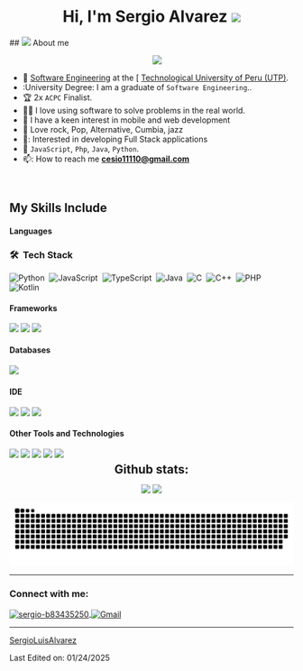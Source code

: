 <!--
**SergioAlvarezMiranda/SergioAlvarezMiranda** is a ✨ _special_ ✨ repository because its `README.md` (this file) appears on your GitHub profile.

Here are some ideas to get you started:

- 🔭 I’m currently working on ...
- 🌱 I’m currently learning ...
- 👯 I’m looking to collaborate on ...
- 🤔 I’m looking for help with ...
- 💬 Ask me about ...
- 📫 How to reach me: ...
- 😄 Pronouns: ...
- ⚡ Fun fact: ...
-->
<!--
<img align="right" width=300px alt="Unicorn" src="https://c.tenor.com/GN73MKBawZYAAAAi/busy-cute.gif" />

<img src="https://media.giphy.com/media/ObNTw8Uzwy6KQ/giphy.gif" width="30px">&nbsp;***About me***

I am an undergraduate Computer science and Engineering student at IIIT-Hyderabad. C, C++, Python, Javascript, HTML, and Shell are the programming languages I am good at. I love to learn and build something new, productive, innovative and creative.
* **I am interested in Web designing, Android development, and digital marketing**
- 🌱 I’m currently learning ...
  - Java
  - React js
- 👯 I’m looking forward to collaborate on open source projects.
- ✔ Ask me about anything, I am happy to help, only if the ball is in my court!😉<br>
- Outside tech, 📖 I love to read novels, 🖌️ do painting and skecthing, 🎵 listen to music, and 🌴 explore nature outdoors.
- 📫 Reach out to me at: <a href="bhargavi.kurukunda@students.iiit.ac.in">bhargavi.kurukunda@students.iiit.ac.in</a>

-->
<h1 align="center">Hi, I'm Sergio Alvarez <img src="https://github.com/TheDudeThatCode/TheDudeThatCode/blob/master/Assets/Hi.gif" width="29px"></h1>
## <picture><img src = "https://github.com/7oSkaaa/7oSkaaa/blob/main/Images/about_me.gif?raw=true" width = 50px></picture> About me


<picture> <img align="right" src="https://github.com/7oSkaaa/7oSkaaa/blob/main/Images/Right_Side.gif?raw=true" width = 250px></picture>
<br>
- :school: [Software Engineering](https://www.utp.edu.pe/pregrado/facultad-de-ingenieria/ingenieria-de-software?gad_source=1&gclid=CjwKCAiAkc28BhB0EiwAM001TfvcrQOBqS9lRqn94iohtmBoH0GJBTapaUZr1mhR-_5sXGV8nx_4YBoCW64QAvD_BwE&gclsrc=aw.ds) at the [ [Technological University of Peru (UTP)](https://www.utp.edu.pe/).
- :University Degree: I am a graduate of `Software Engineering`..
- :trophy: 2x `ACPC` Finalist.
- :technologist: I love using software to solve problems in the real world.
- 📝 I have a keen interest in mobile and web development
- 🎵 Love rock, Pop, Alternative, Cumbia, jazz
- 🚩: Interested in developing Full Stack applications
- :thinking: `JavaScript`, `Php`, `Java`, `Python`.
- 📫: How to reach me **cesio11110@gmail.com** 
<br>




## My Skills Include

<h4> Languages </h4>
<span> 
  
### 🛠 &nbsp;Tech Stack

![Python](https://img.shields.io/badge/-Python-05122A?style=flat&logo=python)&nbsp;
![JavaScript](https://img.shields.io/badge/-JavaScript-05122A?style=flat&logo=javascript)&nbsp;
![TypeScript](https://img.shields.io/badge/-TypeScript-05122A?style=flat&logo=typescript&logoColor=3178C6)&nbsp;
![Java](https://img.shields.io/badge/-Java-05122A?style=flat&logo=Java&logoColor=FFA518)&nbsp;
![C](https://img.shields.io/badge/-C-05122A?style=flat&logo=C&logoColor=A8B9CC)&nbsp;
![C++](https://img.shields.io/badge/-C++-05122A?style=flat&logo=C%2B%2B&logoColor=00599C)&nbsp;
![PHP](https://img.shields.io/badge/-PHP-05122A?style=flat&logo=php&logoColor=777BB4)&nbsp;
![Kotlin](https://img.shields.io/badge/-Kotlin-05122A?style=flat&logo=kotlin)&nbsp;


</span>

<h4>Frameworks</h4>
<span>
  <img src="https://img.shields.io/badge/Bootstrap-563D7C?style=for-the-badge&logo=bootstrap&logoColor=white">
  <img src="https://img.shields.io/badge/Laravel-FF2D20?style=for-the-badge&logo=laravel&logoColor=white">
  <img src="https://img.shields.io/badge/Angular-DD0031?style=for-the-badge&logo=angular&logoColor=white">
</span>


<h4> Databases </h4>
<span>
  <img src="https://img.shields.io/badge/MySQL-00000F?style=for-the-badge&logo=mysql&logoColor=white">
</span>

<h4> IDE </h4>
<span>
  <img src="https://img.shields.io/badge/Android_Studio-3DDC84?style=for-the-badge&logo=android-studio&logoColor=white">
  <img src="https://img.shields.io/badge/Visual_Studio_Code-0078D4?style=for-the-badge&logo=visual%20studio%20code&logoColor=white">
  <img src="https://img.shields.io/badge/NetBeans-1B6AC6?style=for-the-badge&logo=apache-netbeans-ide&logoColor=white">
</span>

<h4> Other Tools and Technologies </h4>
<span>
  <img src="https://img.shields.io/badge/Git-F05032?style=for-the-badge&logo=git&logoColor=white">
  <img src="https://img.shields.io/badge/Xampp-F37623?style=for-the-badge&logo=xampp&logoColor=white">
  <img src="https://img.shields.io/badge/MySQL-4479A1?style=for-the-badge&logo=mysql&logoColor=white">
  <img src="https://img.shields.io/badge/Postman-FF6C37?style=for-the-badge&logo=postman&logoColor=white">
  <img src="https://img.shields.io/badge/WordPress-21759B?style=for-the-badge&logo=wordpress&logoColor=white">
</span>

<div align="center">
<h2 align="center" style="margin: 5px 10px;">Github stats:</h2> 

[![](https://github-readme-stats.vercel.app/api?username=elanza-48&show_icons=true&theme=tokyonight&hide_border=true&locale=en)](https://github.com/Elanza-48)
[![](https://github-readme-streak-stats.herokuapp.com/?user=elanza-48&theme=material-palenight)](https://github.com/Elanza-48)
</div>


<p align="center">
  <img  src="https://raw.githubusercontent.com/Elanza-48/Elanza-48/main/resources/img/github-contribution-grid-snake.svg"
    alt="example" />
</p>

------

<!--<hr width="60%" >-->
<h3 align="left">Connect with me:</h3>

<p align="left">
  <a href="https://www.linkedin.com/in/sergio-b83435250" target="blank">
    <img align="center" src="https://raw.githubusercontent.com/rahuldkjain/github-profile-readme-generator/master/src/images/icons/Social/linked-in-alt.svg" alt="sergio-b83435250" height="30" width="40" />
  </a>
  <a href="mailto:cesio11110@gmail.com" target="blank">
    <img align="center" src="https://raw.githubusercontent.com/rahuldkjain/github-profile-readme-generator/master/src/images/icons/Social/google.svg" alt="Gmail" height="30" width="40" />
  </a>
</p>

------


[SergioLuisAlvarez](https://github.com/SergioAlvarezMiranda)

Last Edited on: 01/24/2025
